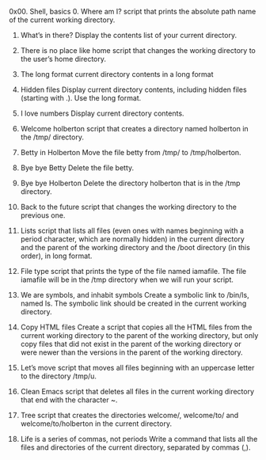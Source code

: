 0x00. Shell, basics
0. Where am I?
script that prints the absolute path name of the current working directory.

1. What’s in there?
Display the contents list of your current directory.

2. There is no place like home
script that changes the working directory to the user’s home directory.

3. The long format
current directory contents in a long format

4. Hidden files
Display current directory contents, including hidden files (starting with .). Use the long format.

5. I love numbers
Display current directory contents.

6. Welcome holberton
script that creates a directory named holberton in the /tmp/ directory.

7. Betty in Holberton
Move the file betty from /tmp/ to /tmp/holberton.

8. Bye bye Betty
Delete the file betty.

9. Bye bye Holberton
Delete the directory holberton that is in the /tmp directory.

10. Back to the future
script that changes the working directory to the previous one.

11. Lists
script that lists all files (even ones with names beginning with a period character, which are normally hidden) in the current directory and the parent of the working directory and the /boot directory (in this order), in long format.

12. File type
script that prints the type of the file named iamafile. The file iamafile will be in the /tmp directory when we will run your script.

13. We are symbols, and inhabit symbols
Create a symbolic link to /bin/ls, named ls. The symbolic link should be created in the current working directory.

14. Copy HTML files
Create a script that copies all the HTML files from the current working directory to the parent of the working directory, but only copy files that did not exist in the parent of the working directory or were newer than the versions in the parent of the working directory.

15. Let’s move
script that moves all files beginning with an uppercase letter to the directory /tmp/u.

16. Clean Emacs
script that deletes all files in the current working directory that end with the character ~.

17. Tree
script that creates the directories welcome/, welcome/to/ and welcome/to/holberton in the current directory.

18. Life is a series of commas, not periods
Write a command that lists all the files and directories of the current directory, separated by commas (,).

